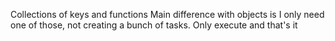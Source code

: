 Collections of keys and functions
Main difference with objects is I only need one of those,
not creating a bunch of tasks. Only execute and that's it
